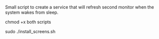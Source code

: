 Small script to create a service that will refresh second monitor when the system wakes from sleep.

chmod +x both scripts


sudo ./install_screens.sh
